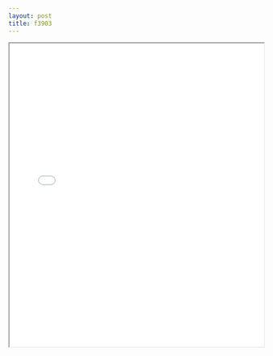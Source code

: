 ```yaml
---
layout: post
title: f3903
---
```


<div class="pdf-container">
<iframe src="/ea/assets/pdfs/misc/f3903.pdf" height="600" width="100%" allowFullScreen="true"></iframe>
</div>

